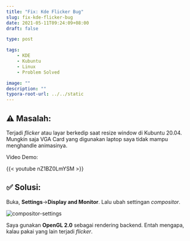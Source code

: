 ```yaml
---
title: "Fix: Kde Flicker Bug"
slug: fix-kde-flicker-bug
date: 2021-05-11T09:24:09+08:00
draft: false

type: post

tags:
    - KDE
    - Kubuntu
    - Linux
    - Problem Solved

image: ""
description: ""
typora-root-url: ../../static
---
```


## ⚠ Masalah:

Terjadi *flicker* atau layar berkedip saat resize window di Kubuntu 20.04.
Mungkin saja VGA Card yang digunakan laptop saya tidak mampu menghandle animasinya.

Video Demo:

{{< youtube nZ1BZ0LmYSM >}}

## ✅ Solusi:


Buka, **Settings**->**Display and Monitor**.
Lalu ubah settingan *compositor*. 

![compositor-settings](/img/fix-kde-flicker-bug/compositor-settings.png)

Saya gunakan **OpenGL 2.0** sebagai rendering backend. Entah mengapa, kalau
pakai yang lain terjadi *flicker*.